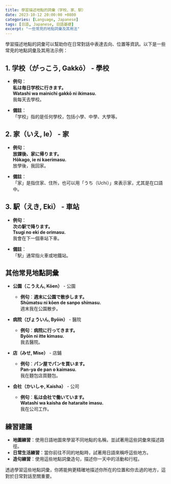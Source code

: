 ```yaml
---
title: 學習描述地點的詞彙（学校、家、駅）
date: 2023-10-12 20:00:00 +0800
categories: [Language, Japanese]
tags: [日語, Japanese, 日語基礎] 
excerpt: "一些常見的地點詞彙及其用法"
---
```


學習描述地點的詞彙可以幫助你在日常對話中表達去向、位置等資訊。以下是一些常見的地點詞彙及其用法示例：

## **1. 学校（がっこう, Gakkō）** - 學校
- **例句**：  
  **私は毎日学校に行きます。**  
  **Watashi wa mainichi gakkō ni ikimasu.**  
  我每天去學校。

- **備註**：  
  「学校」指的是任何學校，包括小學、中學、大學等。

## **2. 家（いえ, Ie）** - 家
- **例句**：  
  **放課後、家に帰ります。**  
  **Hōkago, ie ni kaerimasu.**  
  放學後，我回家。

- **備註**：  
  「家」是指住家、住所，也可以用「うち（Uchi）」來表示家，尤其是在口語中。

## **3. 駅（えき, Eki）** - 車站
- **例句**：  
  **次の駅で降ります。**  
  **Tsugi no eki de orimasu.**  
  我會在下一個車站下車。

- **備註**：  
  「駅」通常指火車或地鐵站。

## **其他常見地點詞彙**

- **公園（こうえん, Kōen）** - 公園
  - **例句**：**週末に公園で散歩します。**  
    **Shūmatsu ni kōen de sanpo shimasu.**  
    週末我在公園散步。

- **病院（びょういん, Byōin）** - 醫院
  - **例句**：**病院に行ってきます。**  
    **Byōin ni itte kimasu.**  
    我去醫院。

- **店（みせ, Mise）** - 店鋪
  - **例句**：**パン屋でパンを買います。**  
    **Pan-ya de pan o kaimasu.**  
    我在麵包店買麵包。

- **会社（かいしゃ, Kaisha）** - 公司
  - **例句**：**私は会社で働いています。**  
    **Watashi wa kaisha de hataraite imasu.**  
    我在公司工作。

## **練習建議**
- **地圖練習**：使用日語地圖來學習不同地點的名稱，並試著用這些詞彙來描述路徑。
- **日常生活練習**：當你前往不同的地點時，試著用日語來稱呼這些地方。
- **造句練習**：使用這些地點詞彙造句，描述你一天中的活動和行程。

透過學習這些地點詞彙，你將能夠更精確地描述你所在的位置和你去過的地方，這對於日常對話至關重要。
